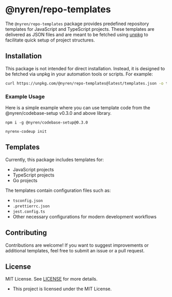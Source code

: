 # @nyren/repo-templates

The `@nyren/repo-templates` package provides predefined repository templates for JavaScript and TypeScript projects. These templates are delivered as JSON files and are meant to be fetched using [unpkg](https://unpkg.com) to facilitate quick setup of project structures.

## Installation

This package is not intended for direct installation. Instead, it is designed to be fetched via unpkg in your automation tools or scripts. For example:

```bash
curl https://unpkg.com/@nyren/repo-templates@latest/templates.json -o templates.json
```

### Example Usage

Here is a simple example where you can use template code from the @nyren/codebase-setup v0.3.0 and above library.

```
npm i -g @nyren/codebase-setup@0.3.0

nyrenx-codeup init
```


## Templates

Currently, this package includes templates for:

- JavaScript projects
- TypeScript projects
- Go projects

The templates contain configuration files such as:

- `tsconfig.json`
- `.prettierrc.json`
- `jest.config.ts`
- Other necessary configurations for modern development workflows

## Contributing

Contributions are welcome! If you want to suggest improvements or additional templates, feel free to submit an issue or a pull request.

## License
MIT License. See [LICENSE](./LICENSE) for more details.
- This project is licensed under the MIT License.
